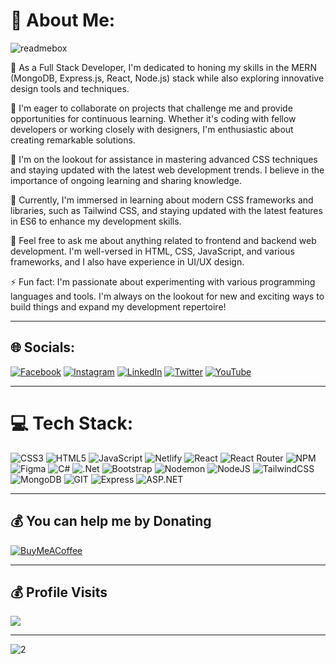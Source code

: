 # 💫 About Me:

![readmebox](https://github.com/MeerUzairWasHere/MeerUzairWasHere/assets/121447358/68ea3c07-46e9-41fe-a331-ef61a311634f)

🔭 As a Full Stack Developer, I'm dedicated to honing my skills in the MERN (MongoDB, Express.js, React, Node.js) stack while also exploring innovative design tools and techniques.

👯 I'm eager to collaborate on projects that challenge me and provide opportunities for continuous learning. Whether it's coding with fellow developers or working closely with designers, I'm enthusiastic about creating remarkable solutions.

🤝 I'm on the lookout for assistance in mastering advanced CSS techniques and staying updated with the latest web development trends. I believe in the importance of ongoing learning and sharing knowledge.

🌱 Currently, I'm immersed in learning about modern CSS frameworks and libraries, such as Tailwind CSS, and staying updated with the latest features in ES6 to enhance my development skills.

💬 Feel free to ask me about anything related to frontend and backend web development. I'm well-versed in HTML, CSS, JavaScript, and various frameworks, and I also have experience in UI/UX design.

⚡ Fun fact: I'm passionate about experimenting with various programming languages and tools. I'm always on the lookout for new and exciting ways to build things and expand my development repertoire!

---

## 🌐 Socials:
[![Facebook](https://img.shields.io/badge/Facebook-%231877F2.svg?logo=Facebook&logoColor=white)](https://facebook.com/profile.php?id=100069300923731) [![Instagram](https://img.shields.io/badge/Instagram-%23E4405F.svg?logo=Instagram&logoColor=white)](https://instagram.com/meeruzairwashere) [![LinkedIn](https://img.shields.io/badge/LinkedIn-%230077B5.svg?logo=linkedin&logoColor=white)](https://linkedin.com/in/meer-uzair-1b682b176) [![Twitter](https://img.shields.io/badge/Twitter-%231DA1F2.svg?logo=Twitter&logoColor=white)](https://twitter.com/miruzairwashere) [![YouTube](https://img.shields.io/badge/YouTube-%23FF0000.svg?logo=YouTube&logoColor=white)](https://youtube.com/@meeruzairwashere) 

---

# 💻 Tech Stack:
![CSS3](https://img.shields.io/badge/css3-%231572B6.svg?style=for-the-badge&logo=css3&logoColor=white) ![HTML5](https://img.shields.io/badge/html5-%23E34F26.svg?style=for-the-badge&logo=html5&logoColor=white) ![JavaScript](https://img.shields.io/badge/javascript-%23323330.svg?style=for-the-badge&logo=javascript&logoColor=%23F7DF1E) ![Netlify](https://img.shields.io/badge/netlify-%23000000.svg?style=for-the-badge&logo=netlify&logoColor=#00C7B7) ![React](https://img.shields.io/badge/react-%2320232a.svg?style=for-the-badge&logo=react&logoColor=%2361DAFB) ![React Router](https://img.shields.io/badge/React_Router-CA4245?style=for-the-badge&logo=react-router&logoColor=white) ![NPM](https://img.shields.io/badge/NPM-%23000000.svg?style=for-the-badge&logo=npm&logoColor=white) ![Figma](https://img.shields.io/badge/figma-%23F24E1E.svg?style=for-the-badge&logo=figma&logoColor=white) ![C#](https://img.shields.io/badge/c%23-%23239120.svg?style=for-the-badge&logo=c-sharp&logoColor=white) ![.Net](https://img.shields.io/badge/.NET-5C2D91?style=for-the-badge&logo=.net&logoColor=white) ![Bootstrap](https://img.shields.io/badge/bootstrap-%238511FA.svg?style=for-the-badge&logo=bootstrap&logoColor=white) ![Nodemon](https://img.shields.io/badge/NODEMON-%23323330.svg?style=for-the-badge&logo=nodemon&logoColor=%BBDEAD) ![NodeJS](https://img.shields.io/badge/node.js-6DA55F?style=for-the-badge&logo=node.js&logoColor=white) ![TailwindCSS](https://img.shields.io/badge/tailwindcss-%2338B2AC.svg?style=for-the-badge&logo=tailwind-css&logoColor=white) ![MongoDB](https://img.shields.io/badge/MongoDB-%234ea94b.svg?style=for-the-badge&logo=mongodb&logoColor=white) ![GIT](https://img.shields.io/badge/Git-fc6d26?style=for-the-badge&logo=git&logoColor=white) ![Express](https://img.shields.io/badge/Express-000?style=for-the-badge&logo=express&logoColor=white) ![ASP.NET](https://img.shields.io/badge/ASP4-7514F0?style=for-the-badge&logo=.net&logoColor=white) 

---

  ## 💰 You can help me by Donating
  [![BuyMeACoffee](https://img.shields.io/badge/Buy%20Me%20a%20Coffee-ffdd00?style=for-the-badge&logo=buy-me-a-coffee&logoColor=black)](https://buymeacoffee.com/meeruxair007) 

---

  ## 💰 Profile Visits
[![](https://visitcount.itsvg.in/api?id=MeerUzairWasHere&icon=0&color=0)](https://visitcount.itsvg.in)

---

![2](https://github.com/MeerUzairWasHere/MeerUzairWasHere/assets/121447358/240fda0c-d837-41be-92cd-00e7801d92f1)



